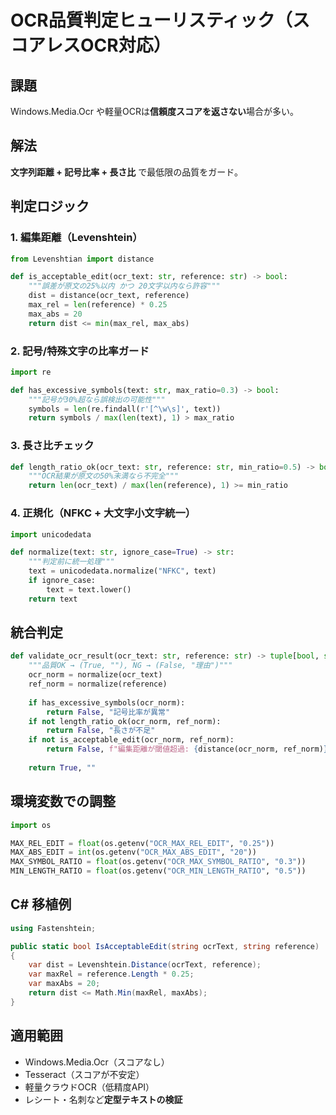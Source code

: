 # OCR品質判定ヒューリスティック（スコアレスOCR対応）

## 課題
Windows.Media.Ocr や軽量OCRは**信頼度スコアを返さない**場合が多い。

## 解法
**文字列距離 + 記号比率 + 長さ比** で最低限の品質をガード。

## 判定ロジック

### 1. 編集距離（Levenshtein）
```python
from Levenshtian import distance

def is_acceptable_edit(ocr_text: str, reference: str) -> bool:
    """誤差が原文の25%以内 かつ 20文字以内なら許容"""
    dist = distance(ocr_text, reference)
    max_rel = len(reference) * 0.25
    max_abs = 20
    return dist <= min(max_rel, max_abs)
```

### 2. 記号/特殊文字の比率ガード
```python
import re

def has_excessive_symbols(text: str, max_ratio=0.3) -> bool:
    """記号が30%超なら誤検出の可能性"""
    symbols = len(re.findall(r'[^\w\s]', text))
    return symbols / max(len(text), 1) > max_ratio
```

### 3. 長さ比チェック
```python
def length_ratio_ok(ocr_text: str, reference: str, min_ratio=0.5) -> bool:
    """OCR結果が原文の50%未満なら不完全"""
    return len(ocr_text) / max(len(reference), 1) >= min_ratio
```

### 4. 正規化（NFKC + 大文字小文字統一）
```python
import unicodedata

def normalize(text: str, ignore_case=True) -> str:
    """判定前に統一処理"""
    text = unicodedata.normalize("NFKC", text)
    if ignore_case:
        text = text.lower()
    return text
```

## 統合判定
```python
def validate_ocr_result(ocr_text: str, reference: str) -> tuple[bool, str]:
    """品質OK → (True, ""), NG → (False, "理由")"""
    ocr_norm = normalize(ocr_text)
    ref_norm = normalize(reference)
    
    if has_excessive_symbols(ocr_norm):
        return False, "記号比率が異常"
    if not length_ratio_ok(ocr_norm, ref_norm):
        return False, "長さが不足"
    if not is_acceptable_edit(ocr_norm, ref_norm):
        return False, f"編集距離が閾値超過: {distance(ocr_norm, ref_norm)}"
    
    return True, ""
```

## 環境変数での調整
```python
import os

MAX_REL_EDIT = float(os.getenv("OCR_MAX_REL_EDIT", "0.25"))
MAX_ABS_EDIT = int(os.getenv("OCR_MAX_ABS_EDIT", "20"))
MAX_SYMBOL_RATIO = float(os.getenv("OCR_MAX_SYMBOL_RATIO", "0.3"))
MIN_LENGTH_RATIO = float(os.getenv("OCR_MIN_LENGTH_RATIO", "0.5"))
```

## C# 移植例
```csharp
using Fastenshtein;

public static bool IsAcceptableEdit(string ocrText, string reference)
{
    var dist = Levenshtein.Distance(ocrText, reference);
    var maxRel = reference.Length * 0.25;
    var maxAbs = 20;
    return dist <= Math.Min(maxRel, maxAbs);
}
```

## 適用範囲
- Windows.Media.Ocr（スコアなし）
- Tesseract（スコアが不安定）
- 軽量クラウドOCR（低精度API）
- レシート・名刺など**定型テキストの検証**
